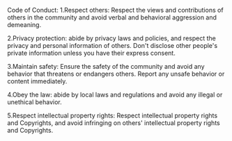 
Code of Conduct:
1.Respect others: Respect the views and contributions of others in the community and avoid verbal and behavioral aggression and demeaning.

2.Privacy protection: abide by privacy laws and policies, and respect the privacy and personal information of others. Don't disclose other people's private information unless you have their express consent.

3.Maintain safety: Ensure the safety of the community and avoid any behavior that threatens or endangers others. Report any unsafe behavior or content immediately.

4.Obey the law: abide by local laws and regulations and avoid any illegal or unethical behavior.

5.Respect intellectual property rights: Respect intellectual property rights and Copyrights, and avoid infringing on others' intellectual property rights and Copyrights.
